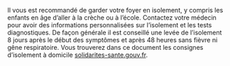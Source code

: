 Il vous est recommandé de garder votre foyer en isolement,
y compris les enfants en âge d’aller à la crèche ou à l’école.
Contactez votre médecin pour avoir des informations
personnalisées sur l’isolement et les tests diagnostiques.
De façon générale il est conseillé une levée de l’isolement
8 jours après le début des symptômes et après 48 heures
sans fièvre ni gêne respiratoire.
Vous trouverez dans ce document les consignes d’isolement
à domicile 
[solidarites-sante.gouv.fr](https://solidarites-sante.gouv.fr/IMG/pdf/covid19_fiche_patients-2.pdf).
